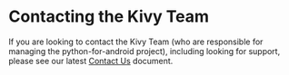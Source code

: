 # Contacting the Kivy Team

If you are looking to contact the Kivy Team (who are responsible for managing
the python-for-android project), including looking for support, please see our
latest [Contact Us](https://github.com/kivy/kivy/blob/master/CONTACT.md) 
document.
